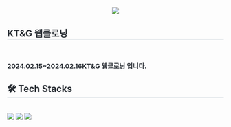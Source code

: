 <div align= "center">
    <img src="https://capsule-render.vercel.app/api?type=waving&color=gradient&height=120&text=장학재단%20웹클로닝&animation=fadeIn&fontColor=000000&fontSize=60" />
    </div>
    <div> 
    <h2 style="border-bottom: 1px solid #d8dee4; color: #282d33;"> KT&G 웹클로닝 </h2> <br>
    <p style="font-weight: 700; font-size: 15px; text-align: left; color: #282d33;"> 2024.02.15~2024.02.16</li>KT&G 웹클로닝 입니다. </p> 
    </div>
    <div style="text-align: left;">
    <h2 style="border-bottom: 1px solid #d8dee4; color: #282d33;"> 🛠️ Tech Stacks </h2> <br> 
    <div style="margin: ; text-align: left;" "text-align: left;"> <img src="https://img.shields.io/badge/Javascript-F7DF1E?style=for-the-badge&logo=Javascript&logoColor=white">
          <img src="https://img.shields.io/badge/CSS3-1572B6?style=for-the-badge&logo=CSS3&logoColor=white">
          <img src="https://img.shields.io/badge/HTML5-E34F26?style=for-the-badge&logo=HTML5&logoColor=white">
          </div>
    </div>
    
